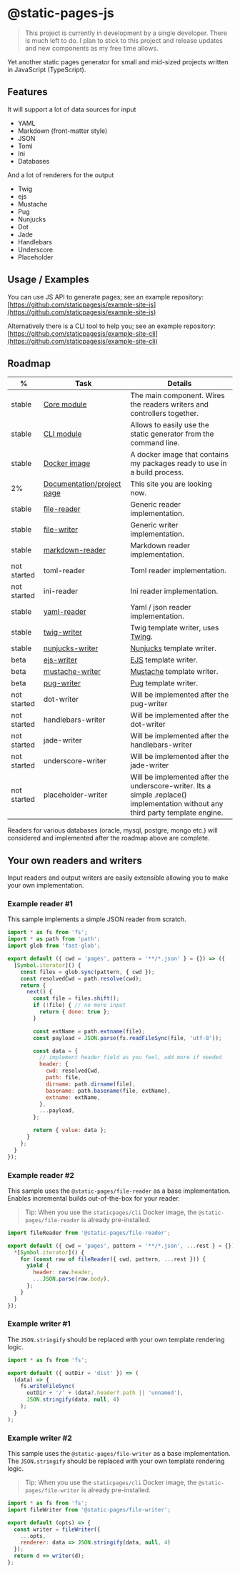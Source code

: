 # @static-pages-js

> This project is currently in development by a single developer. There is much left to do. I plan to stick to this project and release updates and new components as my free time allows.

Yet another static pages generator for small and mid-sized projects written in JavaScript (TypeScript).

## Features

It will support a lot of data sources for input
- YAML
- Markdown (front-matter style)
- JSON
- Toml
- Ini
- Databases

And a lot of renderers for the output
- Twig
- ejs
- Mustache
- Pug
- Nunjucks
- Dot
- Jade
- Handlebars
- Underscore
- Placeholder

## Usage / Examples

You can use JS API to generate pages; see an example repository: [https://github.com/staticpagesjs/example-site-js](https://github.com/staticpagesjs/example-site-js)

Alternatively there is a CLI tool to help you; see an example repository: [https://github.com/staticpagesjs/example-site-cli](https://github.com/staticpagesjs/example-site-cli)

## Roadmap

| % | Task | Details |
|---|------|---------|
| stable | [Core module](https://www.npmjs.com/package/@static-pages/core) | The main component. Wires the readers writers and controllers together. |
| stable | [CLI module](https://www.npmjs.com/package/@static-pages/cli) | Allows to easily use the static generator from the command line. |
| stable | [Docker image](https://hub.docker.com/repository/docker/staticpages/cli) | A docker image that contains my packages ready to use in a build process. |
| 2% | [Documentation/project page](https://staticpagesjs.github.io/) | This site you are looking now. |
| stable | [file-reader](https://www.npmjs.com/package/@static-pages/file-reader) | Generic reader implementation. |
| stable | [file-writer](https://www.npmjs.com/package/@static-pages/file-writer) | Generic writer implementation. |
| stable | [markdown-reader](https://www.npmjs.com/package/@static-pages/markdown-reader) | Markdown reader implementation. |
| not started | toml-reader | Toml reader implementation. |
| not started | ini-reader | Ini reader implementation. |
| stable | [yaml-reader](https://www.npmjs.com/package/@static-pages/yaml-reader) | Yaml / json reader implementation. |
| stable | [twig-writer](https://www.npmjs.com/package/@static-pages/twig-writer) | Twig template writer, uses [Twing](https://www.npmjs.com/package/twing). |
| stable | [nunjucks-writer](https://www.npmjs.com/package/@static-pages/twig-writer) | [Nunjucks](https://www.npmjs.com/package/nunjucks) template writer. |
| beta | [ejs-writer](https://www.npmjs.com/package/@static-pages/ejs-writer) | [EJS](https://www.npmjs.com/package/ejs) template writer. |
| beta | [mustache-writer](https://www.npmjs.com/package/@static-pages/mustache-writer) | [Mustache](https://www.npmjs.com/package/mustache) template writer. |
| beta | [pug-writer](https://www.npmjs.com/package/@static-pages/pug-writer) | [Pug](https://www.npmjs.com/package/pug) template writer. |
| not started | dot-writer | Will be implemented after the pug-writer |
| not started | handlebars-writer | Will be implemented after the dot-writer |
| not started | jade-writer | Will be implemented after the handlebars-writer |
| not started | underscore-writer | Will be implemented after the jade-writer |
| not started | placeholder-writer | Will be implemented after the underscore-writer. Its a simple .replace() implementation without any third party template engine. |

Readers for various databases (oracle, mysql, postgre, mongo etc.) will considered and implemented after the roadmap above are complete.

## Your own readers and writers

Input readers and output writers are easily extensible allowing you to make your own implementation.

### Example reader #1

This sample implements a simple JSON reader from scratch.

```js
import * as fs from 'fs';
import * as path from 'path';
import glob from 'fast-glob';

export default ({ cwd = 'pages', pattern = '**/*.json' } = {}) => ({
  [Symbol.iterator]() {
    const files = glob.sync(pattern, { cwd });
    const resolvedCwd = path.resolve(cwd);
    return {
      next() {
        const file = files.shift();
        if (!file) { // no more input
          return { done: true };
        }

        const extName = path.extname(file);
        const payload = JSON.parse(fs.readFileSync(file, 'utf-8'));

        const data = {
          // implement header field as you feel, add more if needed
          header: {
            cwd: resolvedCwd,
            path: file,
            dirname: path.dirname(file),
            basename: path.basename(file, extName),
            extname: extName,
          },
          ...payload,
        };

        return { value: data };
      }
    };
  }
});
```

### Example reader #2

This sample uses the `@static-pages/file-reader` as a base implementation. Enables incremental builds out-of-the-box for your reader.

> Tip: When you use the `staticpages/cli` Docker image, the `@static-pages/file-reader` is already pre-installed.

```js
import fileReader from '@static-pages/file-reader';

export default ({ cwd = 'pages', pattern = '**/*.json', ...rest } = {}) => ({
  *[Symbol.iterator]() {
    for (const raw of fileReader({ cwd, pattern, ...rest })) {
      yield {
        header: raw.header,
        ...JSON.parse(raw.body),
      };
    }
  }
});
```

### Example writer #1

The `JSON.stringify` should be replaced with your own template rendering logic.

```js
import * as fs from 'fs';

export default ({ outDir = 'dist' }) => (
  (data) => {
    fs.writeFileSync(
      outDir + '/' + (data?.header?.path || 'unnamed'),
      JSON.stringify(data, null, 4)
    );
  }
);
```

### Example writer #2

This sample uses the `@static-pages/file-writer` as a base implementation. The `JSON.stringify` should be replaced with your own template rendering logic.

> Tip: When you use the `staticpages/cli` Docker image, the `@static-pages/file-writer` is already pre-installed.

```js
import * as fs from 'fs';
import fileWriter from '@static-pages/file-writer';

export default (opts) => {
  const writer = fileWriter({
    ...opts,
    renderer: data => JSON.stringify(data, null, 4)
  });
  return d => writer(d);
};
```
